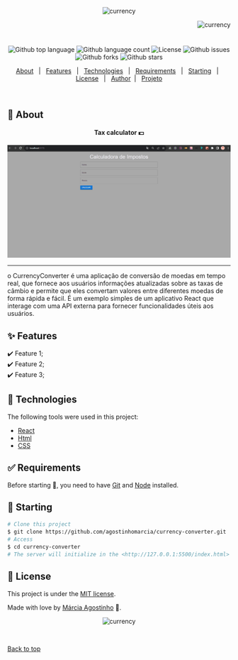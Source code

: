 <p align="center">
   <img src="https://media.giphy.com/media/lRpT5x598zUoDrN1UA/giphy.gif" alt="currency" width="350"/>
</p>

<p align="right">
   <img src="https://media.giphy.com/media/9XY5fVNpvU7Ei8B5bW/giphy.gif" alt="currency" width="180"/>
</p>

<h1 align="center"></h1>

<p align="center">
  <img alt="Github top language" src="https://img.shields.io/github/languages/top/agostinhomarcia/currency-converter?color=fcba03">

  <img alt="Github language count" src="https://img.shields.io/github/languages/count/agostinhomarcia/currency-converter?color=fcba03">

  <!-- <img alt="Repository size" src="https://img.shields.io/agostinhomarcia/projeto-pokemon?color=008B8B"> -->

 <img alt="License" src="https://img.shields.io/github/license/agostinhomarcia/projeto-pokemon?color=fcba03">

   <img alt="Github issues" src="https://img.shields.io/github/issues/agostinhomarcia/projeto-pokemon?color=fcba03" />

   <img alt="Github forks" src="https://img.shields.io/github/forks/agostinhomarcia/projeto-pokemon?color=fcba03" />

   <img alt="Github stars" src="https://img.shields.io/github/stars/agostinhomarcia/currency-converter?color=fcba03" /> 
</p>

<p align="center">
  <a href="#dart-about">About</a> &#xa0; | &#xa0; 
  <a href="#sparkles-features">Features</a> &#xa0; | &#xa0;
  <a href="#rocket-technologies">Technologies</a> &#xa0; | &#xa0;
  <a href="#white_check_mark-requirements">Requirements</a> &#xa0; | &#xa0;
  <a href="#checkered_flag-starting">Starting</a> &#xa0; | &#xa0;
  <a href="#memo-license">License</a> &#xa0; | &#xa0;
  <a href="https://github.com/agostinhomarcia" target="_blank">Author</a>&#xa0; | &#xa0
  <a href="" target="_blank" rel="noopener noreferrer">Projeto</a>
</p>

<br>

## :dart: About

<h4 align="center"> Tax calculator 💵 </h4>

<p align="center">
   <img src="/public/tax.gif" alt="pokemon" width="850"/>
</p>

<hr/>

<p align="left">
  o CurrencyConverter é uma aplicação de conversão de moedas em tempo real, que fornece aos usuários informações atualizadas sobre as taxas de câmbio e permite que eles convertam valores entre diferentes moedas de forma rápida e fácil. É um exemplo simples de um aplicativo React que interage com uma API externa para fornecer funcionalidades úteis aos usuários.
</p>

## :sparkles: Features

:heavy_check_mark: Feature 1;\
:heavy_check_mark: Feature 2;\
:heavy_check_mark: Feature 3;

## :rocket: Technologies

The following tools were used in this project:

- [React](https://legacy.reactjs.org/)
- [Html](https://developer.mozilla.org/pt-BR/docs/Web/HTML/Element/html/)
- [CSS](https://developer.mozilla.org/pt-BR/docs/Web/CSS)

## :white_check_mark: Requirements

Before starting :checkered_flag:, you need to have [Git](https://git-scm.com) and [Node](https://nodejs.org/en/) installed.

## :checkered_flag: Starting

```bash
# Clone this project
$ git clone https://github.com/agostinhomarcia/currency-converter.git
# Access
$ cd currency-converter
# The server will initialize in the <http://127.0.0.1:5500/index.html>
```

## :memo: License

This project is under the [MIT license](./License).

Made with love by [Márcia Agostinho](https://github.com/agostinhomarcia) 🚀.

<p align="center">
   <img src="https://media.giphy.com/media/J4e4WmTdQzy7cmH9Q1/giphy.gif" alt="currency" width="350"/>
</p>

&#xa0;

<a href="#top">Back to top </a>
